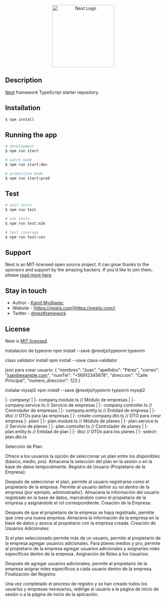 <p align="center">
  <a href="http://nestjs.com/" target="blank"><img src="https://nestjs.com/img/logo-small.svg" width="200" alt="Nest Logo" /></a>
</p>

[circleci-image]: https://img.shields.io/circleci/build/github/nestjs/nest/master?token=abc123def456
[circleci-url]: https://circleci.com/gh/nestjs/nest

  <!--[![Backers on Open Collective](https://opencollective.com/nest/backers/badge.svg)](https://opencollective.com/nest#backer)
  [![Sponsors on Open Collective](https://opencollective.com/nest/sponsors/badge.svg)](https://opencollective.com/nest#sponsor)-->

## Description

[Nest](https://github.com/nestjs/nest) framework TypeScript starter repository.

## Installation

```bash
$ npm install
```

## Running the app

```bash
# development
$ npm run start

# watch mode
$ npm run start:dev

# production mode
$ npm run start:prod
```

## Test

```bash
# unit tests
$ npm run test

# e2e tests
$ npm run test:e2e

# test coverage
$ npm run test:cov
```

## Support

Nest is an MIT-licensed open source project. It can grow thanks to the sponsors and support by the amazing backers. If you'd like to join them, please [read more here](https://docs.nestjs.com/support).

## Stay in touch

- Author - [Kamil Myśliwiec](https://kamilmysliwiec.com)
- Website - [https://nestjs.com](https://nestjs.com/)
- Twitter - [@nestframework](https://twitter.com/nestframework)

## License

Nest is [MIT licensed](LICENSE).



instalacion de typeorm
npm install --save @nestjs/typeorm typeorm

class validator install
npm install --save class-validator


json para crear usuario:
{
  "nombres": "Juan",
  "apellidos": "Pérez",
  "correo": "juan@example.com",
  "numTel": "+56912345678",
  "direccion": "Calle Principal",
  "numero_direccion": 123
}

instalar mysql2
npm install --save @nestjs/typeorm typeorm mysql2






|- company/
|  |- company.module.ts         // Módulo de empresas
|  |- company.service.ts        // Servicio de empresas
|  |- company.controller.ts     // Controlador de empresas
|  |- company.entity.ts         // Entidad de empresa
|  |- dto/                      // DTOs para las empresas
|     |- create-company.dto.ts // DTO para crear empresa
|- plan/
|  |- plan.module.ts            // Módulo de planes
|  |- plan.service.ts           // Servicio de planes
|  |- plan.controller.ts        // Controlador de planes
|  |- plan.entity.ts            // Entidad de plan
|  |- dto/                      // DTOs para los planes
|     |- select-plan.dto.ts 


Selección de Plan:

Ofrece a los usuarios la opción de seleccionar un plan entre los disponibles (básico, medio, pro).
Almacena la selección del plan en la sesión o en la base de datos temporalmente.
Registro de Usuario (Propietario de la Empresa):

Después de seleccionar el plan, permite al usuario registrarse como el propietario de la empresa.
Permite al usuario definir su rol dentro de la empresa (por ejemplo, administrador).
Almacena la información del usuario registrado en la base de datos, marcándolo como el propietario de la empresa y asignándole el rol correspondiente.
Creación de la Empresa:

Después de que el propietario de la empresa se haya registrado, permite que cree una nueva empresa.
Almacena la información de la empresa en la base de datos y asocia al propietario con la empresa creada.
Creación de Usuarios Adicionales:

Si el plan seleccionado permite más de un usuario, permite al propietario de la empresa agregar usuarios adicionales.
Para planes medios y pro, permite al propietario de la empresa agregar usuarios adicionales y asignarles roles específicos dentro de la empresa.
Asignación de Roles a los Usuarios:

Después de agregar usuarios adicionales, permite al propietario de la empresa asignar roles específicos a cada usuario dentro de la empresa.
Finalización del Registro:

Una vez completado el proceso de registro y se han creado todos los usuarios y empresas necesarios, redirige al usuario a la página de inicio de sesión o a la página de inicio de la aplicación.